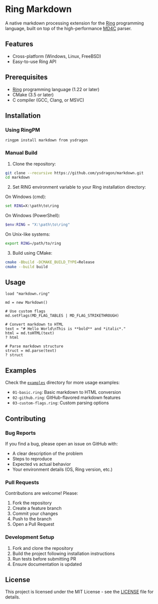 # Ring Markdown

A native markdown processing extension for the [Ring](http://ring-lang.net) programming language, built on top of the high-performance [MD4C](https://github.com/mity/md4c) parser.

## Features

- Cross-platform (Windows, Linux, FreeBSD)
- Easy-to-use Ring API

## Prerequisites

- [Ring](http://ring-lang.net) programming language (1.22 or later)
- CMake (3.5 or later)
- C compiler (GCC, Clang, or MSVC)

## Installation

### Using RingPM

```shell
ringpm install markdown from ysdragon
```

### Manual Build

1. Clone the repository:
```bash
git clone --recursive https://github.com/ysdragon/markdown.git
cd markdown
```

2. Set RING environment variable to your Ring installation directory:

On Windows (cmd):
```cmd
set RING=X:\path\to\ring
```

On Windows (PowerShell):
```powershell
$env:RING = "X:\path\to\ring"
```

On Unix-like systems:
```bash
export RING=/path/to/ring
```

3. Build using CMake:
```bash
cmake -Bbuild -DCMAKE_BUILD_TYPE=Release
cmake --build build
```

## Usage

```ring
load "markdown.ring"

md = new Markdown()

# Use custom flags
md.setFlags(MD_FLAG_TABLES | MD_FLAG_STRIKETHROUGH)

# Convert markdown to HTML
text = "# Hello World\nThis is **bold** and *italic*."
html = md.toHTML(text)
? html

# Parse markdown structure
struct = md.parse(text)
? struct
```

## Examples

Check the [`examples`](examples) directory for more usage examples:
- `01-basic.ring`: Basic markdown to HTML conversion
- `02-github.ring`: GitHub-flavored markdown features
- `03-custom-flags.ring`: Custom parsing options

## Contributing

### Bug Reports
If you find a bug, please open an issue on GitHub with:
- A clear description of the problem
- Steps to reproduce
- Expected vs actual behavior
- Your environment details (OS, Ring version, etc.)

### Pull Requests
Contributions are welcome! Please:
1. Fork the repository
2. Create a feature branch
3. Commit your changes
4. Push to the branch
5. Open a Pull Request

### Development Setup
1. Fork and clone the repository
2. Build the project following installation instructions
3. Run tests before submitting PR
4. Ensure documentation is updated

## License

This project is licensed under the MIT License - see the [LICENSE](LICENSE) file for details.